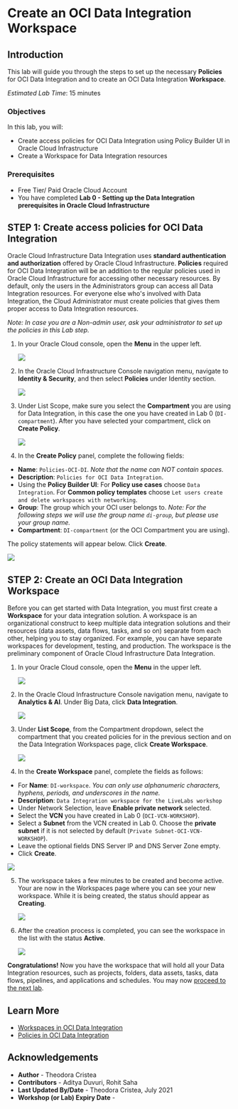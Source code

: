 # Create an OCI Data Integration Workspace

## Introduction

This lab will guide you through the steps to set up the necessary **Policies** for OCI Data Integration and to create an OCI Data Integration **Workspace**.

*Estimated Lab Time*: 15 minutes

### Objectives
In this lab, you will:
* Create access policies for OCI Data Integration using Policy Builder UI in Oracle Cloud Infrastructure
* Create a Workspace for Data Integration resources

### Prerequisites
* Free Tier/ Paid Oracle Cloud Account
* You have completed **Lab 0 - Setting up the Data Integration prerequisites in Oracle Cloud Infrastructure**


## **STEP 1**: Create access policies for OCI Data Integration

Oracle Cloud Infrastructure Data Integration uses **standard authentication and authorization** offered by Oracle Cloud Infrastructure. **Policies** required for OCI Data Integration will be an addition to the regular policies used in Oracle Cloud Infrastructure for accessing other necessary resources. By default, only the users in the Administrators group can access all Data Integration resources. For everyone else who's involved with Data Integration, the Cloud Administrator must create policies that gives them proper access to Data Integration resources.

*Note: In case you are a Non-admin user, ask your administrator to set up the policies in this Lab step.*

1. In your Oracle Cloud console, open the **Menu** in the upper left.

   ![](./images/menu.png " ")

2. In the Oracle Cloud Infrastructure Console navigation menu, navigate to **Identity & Security**, and then select **Policies** under Identity section.

   ![](./images/menu_policies.png " ")

3. Under List Scope, make sure you select the **Compartment** you are using for Data Integration, in this case the one you have created in Lab 0 (`DI-compartment`). After you have selected your compartment, click on **Create Policy**.

   ![](./images/add_policy.png " ")

5. In the **Create Policy** panel, complete the following fields:
  - **Name**: `Policies-OCI-DI`. *Note that the name can NOT contain spaces.*
  - **Description**: `Policies for OCI Data Integration`.
  - Using the **Policy Builder UI**: For **Policy use cases** choose `Data Integration`. For **Common policy templates** choose `Let users create and delete workspaces with networking`.
  - **Group**: The group which your OCI user belongs to.
  *Note: For the following steps we will use the group name `di-group`, but please use your group name.*
  - **Compartment**: `DI-compartment` (or the OCI Compartment you are using).

  The policy statements will appear below. Click **Create**.

   ![](./images/policy_builder.png " ")

## **STEP 2:** Create an OCI Data Integration Workspace
Before you can get started with Data Integration, you must first create a **Workspace** for your data integration solution. A workspace is an organizational construct to keep multiple data integration solutions and their resources (data assets, data flows, tasks, and so on) separate from each other, helping you to stay organized. For example, you can have separate workspaces for development, testing, and production. The workspace is the preliminary component of Oracle Cloud Infrastructure Data Integration.

1. In your Oracle Cloud console, open the **Menu** in the upper left.

   ![](./images/menu.png " ")

2. In the Oracle Cloud Infrastructure Console navigation menu, navigate to **Analytics & AI**. Under Big Data, click **Data Integration**.

   ![](./images/menu_di.png " ")

3. Under **List Scope**, from the Compartment dropdown, select the compartment that you created policies for in the previous section and on the Data Integration Workspaces page, click **Create Workspace**.

   ![](./images/workspaces.png " ")

4. In the **Create Workspace** panel, complete the fields as follows:
  - For **Name**: `DI-workspace`. *You can only use alphanumeric characters, hyphens, periods, and underscores in the name.*
  - **Description**: `Data Integration workspace for the LiveLabs workshop`
  - Under Network Selection, leave **Enable private network** selected.
  - Select the **VCN** you have created in Lab 0 (`OCI-VCN-WORKSHOP`).
  - Select a **Subnet** from the VCN created in Lab 0. Choose the **private subnet** if it is not selected by default (`Private Subnet-OCI-VCN-WORKSHOP`).
  - Leave the optional fields DNS Server IP and DNS Server Zone empty.
  - Click **Create**.

   ![](./images/create_workspace.png " ")

5. The workspace takes a few minutes to be created and become active. Your are now in the Workspaces page where you can see your new workspace. While it is being created, the status should appear as **Creating**.

   ![](./images/creating-workspace.png " ")

6. After the creation process is completed, you can see the workspace in the list with the status **Active**.

   ![](./images/create.png " ")

**Congratulations!**  Now you have the workspace that will hold all your Data Integration resources, such as projects, folders, data assets, tasks, data flows, pipelines, and applications and schedules. You may now [proceed to the next lab](#next).

## Learn More

* [Workspaces in OCI Data Integration](https://docs.oracle.com/en-us/iaas/data-integration/using/workspaces.htm)
* [Policies in OCI Data Integration](https://docs.oracle.com/en-us/iaas/data-integration/using/policies.htm)

## Acknowledgements
* **Author** - Theodora Cristea
* **Contributors** -  Aditya Duvuri, Rohit Saha
* **Last Updated By/Date** - Theodora Cristea, July 2021
* **Workshop (or Lab) Expiry Date** -
